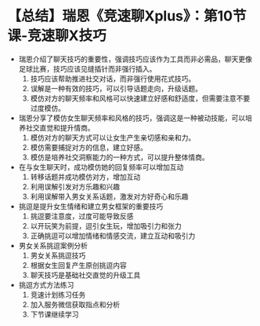 # 【总结】瑞恩《竞速聊Xplus》：第10节课-竞速聊X技巧

-   瑞恩介绍了聊天技巧的重要性，强调技巧应该作为工具而非必需品，聊天更像足球比赛，技巧应该见缝插针而非强行插入。
    1.  技巧应该帮助推进社交对话，而非强行使用花式技巧。
    2.  误解是一种有效的技巧，可以引导话题走向，升级话题。
    3.  模仿对方的聊天频率和风格可以快速建立好感和舒适度，但需要注意不要过度模仿。
-   瑞恩分享了模仿女生聊天频率和风格的技巧，强调这是一种被动技能，可以培养社交直觉和提升情商。
    1.  模仿对方的聊天方式可以让女生产生亲切感和亲和力。
    2.  模仿需要捕捉对方的信息，建立好感。
    3.  模仿是培养社交洞察能力的一种方式，可以提升整体情商。
-   在与女生聊天时，成功模仿她的回复频率可以增加互动
    1.  转移话题并成功模仿对方，增加互动
    2.  利用误解引发对方乐趣和兴趣
    3.  利用误解带入男女关系话题，激发对方好奇心和乐趣
-   挑逗是提升女生情绪和建立男女框架的重要技巧
    1.  挑逗要注意度，过度可能导致反感
    2.  以开玩笑为前提，逗引女生玩，增加吸引力和张力
    3.  正确挑逗可以增加情绪和情感交流，建立互动和吸引力
-   男女关系挑逗案例分析
    1.  男女关系挑逗技巧
    2.  根据女生回复产生原创挑逗内容
    3.  聊天技巧是基础社交直觉的升级工具
-   挑逗方式方法练习
    1.  竞速计划练习任务
    2.  加入服务微信获取指点和分析
    3.  下节课继续学习